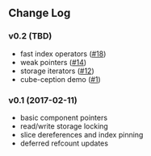 ## Change Log

### v0.2 (TBD)
  - fast index operators ([#18](https://github.com/kvark/froggy/pull/18))
  - weak pointers ([#14](https://github.com/kvark/froggy/pull/14))
  - storage iterators ([#12](https://github.com/kvark/froggy/pull/12))
  - cube-ception demo ([#1](https://github.com/kvark/froggy/pull/1))

### v0.1 (2017-02-11)
  - basic component pointers
  - read/write storage locking
  - slice dereferences and index pinning
  - deferred refcount updates
